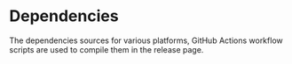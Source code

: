 Dependencies
============

The dependencies sources for various platforms, GitHub Actions workflow scripts
are used to compile them in the release page.
